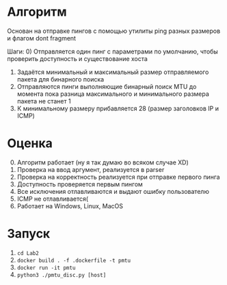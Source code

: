 # Алгоритм
Основан на отправке пингов с помощью утилиты ping разных размеров и флагом dont fragment

Шаги:
0) Отправляется один пинг с параметрами по умолчанию, чтобы проверить доступность и существование хоста
1) Задаётся минимальный и максимальный размер отправляемого пакета для бинарного поиска
2) Отправляются пинги выполняющие бинарный поиск MTU до момента пока разница максимального и минимального размера пакета не станет 1
3) К минимальному размеру прибавляется 28 (размер заголовков IP и ICMP)

# Оценка

0) Алгоритм работает (ну я так думаю во всяком случае XD)
1) Проверка на ввод аргумент, реализуется в parser
2) Проверка на корректность реализуется при отправке первого пинга
3) Доступность проверяется первым пингом
4) Все исключения отлавливаются и выдают ошибку пользователю
5) ICMP не отлавливается(
6) Работает на Windows, Linux, MacOS

# Запуск

1) `cd Lab2`
2) `docker build . -f .dockerfile -t pmtu`
3) `docker run -it pmtu`
4) `python3 ./pmtu_disc.py [host]`
